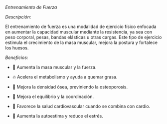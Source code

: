 *Entrenamiento de Fuerza*


*Descripción:*

El entrenamiento de fuerza es una modalidad de ejercicio físico enfocada en aumentar la capacidad muscular mediante la resistencia, ya sea con peso corporal, pesas, bandas elásticas u otras cargas. Este tipo de ejercicio estimula el crecimiento de la masa muscular, mejora la postura y fortalece los huesos.

*Beneficios:*

- 💪 Aumenta la masa muscular y la fuerza.

- 🔥 Acelera el metabolismo y ayuda a quemar grasa.

- 🦴 Mejora la densidad ósea, previniendo la osteoporosis.

- 🤸 Mejora el equilibrio y la coordinación.

- 💓 Favorece la salud cardiovascular cuando se combina con cardio.

- 🧠 Aumenta la autoestima y reduce el estrés.